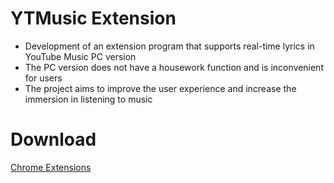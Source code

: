 ﻿# YTMusic Extension
 - Development of an extension program that supports real-time lyrics in YouTube Music PC version
 - The PC version does not have a housework function and is inconvenient for users
 - The project aims to improve the user experience and increase the immersion in listening to music

# Download
[Chrome Extensions](https://chromewebstore.google.com/detail/lyrisync-for-youtube-musi/imejkohfhjnbcndggopklabkkafeldfn?authuser=0&hl=ko)
